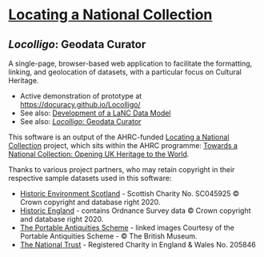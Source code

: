 # [Locating a National Collection](https://www.nationalcollection.org.uk/Foundation-Projects#:~:text=Locating%20a%20National%20Collection)
## ***Locolligo***: Geodata Curator
A single-page, browser-based web application to facilitate the formatting, linking, and geolocation of datasets, with a particular focus on Cultural Heritage.
* Active demonstration of prototype at https://docuracy.github.io/Locolligo/
* See also: [Development of a LaNC Data Model](https://docs.google.com/document/d/1yhVAqpPnKJ9SWfl-yg2zfMyPMTDNkerI7lCGF-pB7I8/edit?usp=sharing)
* See also: [*Locolligo*: Geodata Curator](https://docs.google.com/document/d/1H0KmYf405QS2ECozHpmAFsLz2MbXd_3qLKXBmLFCoJc/edit?usp=sharing)

This software is an output of the AHRC-funded [Locating a National Collection](https://tanc-ahrc.github.io/LocatingTANC/) project, which sits within the AHRC programme: [Towards a National Collection: Opening UK Heritage to the World](https://www.nationalcollection.org.uk/).

Thanks to various project partners, who may retain copyright in their respective sample datasets used in this software:

* [Historic Environment Scotland](https://www.historicenvironment.scot/) - Scottish Charity No. SC045925 © Crown copyright and database right 2020.
* [Historic England](http://www.HistoricEngland.org.uk) - contains Ordnance Survey data © Crown copyright and database right 2020.
* [The Portable Antiquities Scheme](https://finds.org.uk/) - linked images Courtesy of the Portable Antiquities Scheme - © The British Museum.
* [The National Trust](https://www.nationaltrust.org.uk/) - Registered Charity in England & Wales No. 205846
